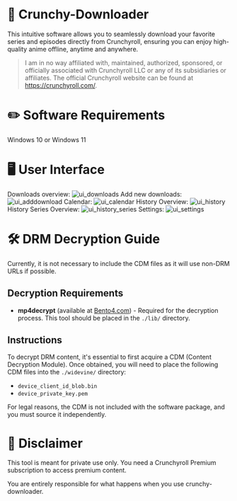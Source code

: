 # 💾 Crunchy-Downloader
This intuitive software allows you to seamlessly download your favorite series and episodes directly from Crunchyroll, ensuring you can enjoy high-quality anime offline, anytime and anywhere.

> I am in no way affiliated with, maintained, authorized, sponsored, or officially associated with Crunchyroll LLC or any of its subsidiaries or affiliates.
> The official Crunchyroll website can be found at https://crunchyroll.com/.

# ✏️ Software Requirements

Windows 10 or Windows 11

# 🖥️ User Interface

Downloads overview:
![ui_downloads](https://github.com/Crunchy-DL/Crunchy-Downloader/assets/75888166/e1284e43-0997-4528-a5de-2c9c4a2cec46)
Add new downloads:
![ui_adddownload](https://github.com/Crunchy-DL/Crunchy-Downloader/assets/75888166/8f2a89bc-3caa-4538-bb8a-94d837f4c424)
Calendar:
![ui_calendar](https://github.com/Crunchy-DL/Crunchy-Downloader/assets/75888166/c5234a8e-8986-41d5-bb25-e84a85dbda9a)
History Overview:
![ui_history](https://github.com/Crunchy-DL/Crunchy-Downloader/assets/75888166/5ac8af06-6462-487f-a5b1-1f6b2ad3b25d)
History Series Overview:
![ui_history_series](https://github.com/Crunchy-DL/Crunchy-Downloader/assets/75888166/71e10d2f-302a-4f31-b220-f8d4f802060e)
Settings:
![ui_settings](https://github.com/Crunchy-DL/Crunchy-Downloader/assets/75888166/b82f801d-9b18-45e2-91cf-3a74a61ab661)



# 🛠️ DRM Decryption Guide

Currently, it is not necessary to include the CDM files as it will use non-DRM URLs if possible.

## Decryption Requirements

- **mp4decrypt** (available at [Bento4.com](http://www.bento4.com/)) - Required for the decryption process. This tool should be placed in the `./lib/` directory.

## Instructions

To decrypt DRM content, it's essential to first acquire a CDM (Content Decryption Module). Once obtained, you will need to place the following CDM files into the `./widevine/` directory:

- `device_client_id_blob.bin`
- `device_private_key.pem`

For legal reasons, the CDM is not included with the software package, and you must source it independently.

# 📜 Disclaimer

This tool is meant for private use only. You need a Crunchyroll Premium subscription to access premium content.

You are entirely responsible for what happens when you use crunchy-downloader.
